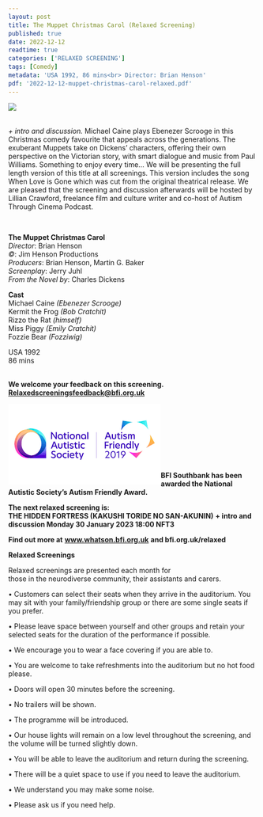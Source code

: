 ```yaml
---
layout: post
title: The Muppet Christmas Carol (Relaxed Screening)
published: true
date: 2022-12-12
readtime: true
categories: ['RELAXED SCREENING']
tags: [Comedy]
metadata: 'USA 1992, 86 mins<br> Director: Brian Henson'
pdf: '2022-12-12-muppet-christmas-carol-relaxed.pdf'
---
```


<img style="float: left;" src="/img/muppet.jpeg"><br><br>

_+ intro and discussion._
Michael Caine plays Ebenezer Scrooge in this Christmas comedy favourite that appeals across the generations. The exuberant Muppets take on Dickens’ characters, offering their own perspective on the Victorian story, with smart dialogue and music from Paul Williams. Something to enjoy every time...
We will be presenting the full length version of this title at all screenings. This version includes the song When Love is Gone which was cut from the original theatrical release.
We are pleased that the screening and discussion afterwards will be hosted by Lillian Crawford, freelance film and culture writer and co-host of Autism Through Cinema Podcast. 

<br>

**The Muppet Christmas Carol**  
_Director_: Brian Henson  
_©_: Jim Henson Productions  
_Producers_: Brian Henson, Martin G. Baker  
_Screenplay_: Jerry Juhl  
_From the Novel by_: Charles Dickens  

**Cast**  
Michael Caine _(Ebenezer Scrooge)_  
Kermit the Frog _(Bob Cratchit)_  
Rizzo the Rat _(himself)_  
Miss Piggy _(Emily Cratchit)_  
Fozzie Bear _(Fozziwig)_  

USA 1992  
86 mins  
<br>

**We welcome your feedback on this screening. Relaxedscreeningsfeedback@bfi.org.uk**


<img style="float: left;" src="/img/autistic_society.png"><br><br><br><br><br><br><br><br>
**BFI Southbank has been awarded the National Autistic Society’s Autism Friendly Award.**


**The next relaxed screening is:**<br>
**THE HIDDEN FORTRESS (KAKUSHI TORIDE NO SAN-AKUNIN)**
**+ intro and discussion
Monday 30 January 2023 18:00 NFT3**



**Find out more at**
**www.whatson.bfi.org.uk**
**and bfi.org.uk/relaxed**

**Relaxed Screenings**<br>

Relaxed screenings are presented each month for  
those in the neurodiverse community, their assistants and carers.

• Customers can select their seats when they arrive in the auditorium. You may sit with your family/friendship group or there are some single seats if you prefer.

• Please leave space between yourself and other groups and retain your selected seats for the duration of the performance if possible.

• We encourage you to wear a face covering if you are  able to.

• You are welcome to take refreshments into the auditorium but no hot food please.

• Doors will open 30 minutes before the screening.

• No trailers will be shown.

• The programme will be introduced.

• Our house lights will remain on a low level throughout the screening, and the volume will be turned slightly down.

• You will be able to leave the auditorium and return during the screening.

• There will be a quiet space to use if you need to leave the auditorium.

• We understand you may make some noise.

• Please ask us if you need help.





<!--stackedit_data:
eyJoaXN0b3J5IjpbLTgzOTg1ODg5OF19
-->
